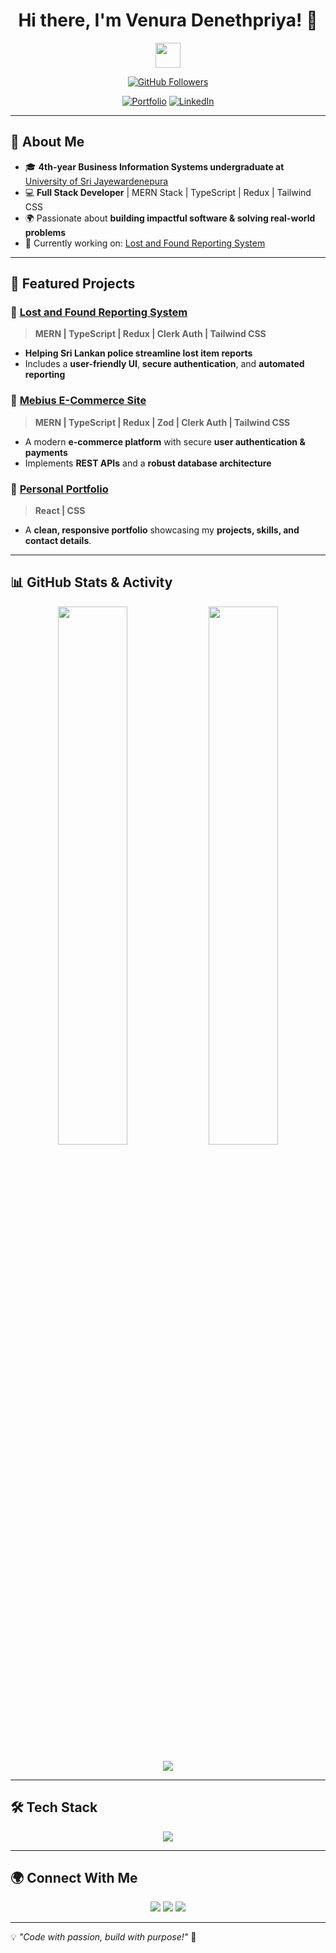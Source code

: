 <h1 align="center"> 
  Hi there, I'm Venura Denethpriya! 👋 
</h1>

<p align="center">
  <img src="https://media.giphy.com/media/hvRJCLFzcasrR4ia7z/giphy.gif" width="40px">
</p>

<p align="center">
  <a href="https://github.com/VenuraDenethpriya"><img src="https://img.shields.io/github/followers/VenuraDenethpriya?label=Followers&style=social" alt="GitHub Followers"></a>
</p>
<p align="center">
  <a href="https://venuraportfolio.vercel.app/"><img src="https://img.shields.io/badge/Portfolio-%230A66C2.svg?&style=for-the-badge&logo=vercel&logoColor=white" alt="Portfolio"></a>
  <a href="https://www.linkedin.com/in/venuradenethpriya/"><img src="https://img.shields.io/badge/LinkedIn-%230A66C2.svg?&style=for-the-badge&logo=linkedin&logoColor=white" alt="LinkedIn"></a>
</p>

---

## 🚀 About Me
- 🎓 **4th-year Business Information Systems undergraduate at** [University of Sri Jayewardenepura](https://www.sjp.ac.lk/)
- 💻 **Full Stack Developer** | MERN Stack | TypeScript | Redux | Tailwind CSS
- 🌍 Passionate about **building impactful software & solving real-world problems**
- 🎯 Currently working on: [Lost and Found Reporting System](https://lfrs-venura-denethpriyas-projects.vercel.app/)


---

## 📌 Featured Projects
### 🔹 [Lost and Found Reporting System](https://lfrs-venura-denethpriyas-projects.vercel.app/)
> **MERN | TypeScript | Redux | Clerk Auth | Tailwind CSS**
- **Helping Sri Lankan police streamline lost item reports** 
- Includes a **user-friendly UI**, **secure authentication**, and **automated reporting**
  
### 🔹 [Mebius E-Commerce Site](https://mebius-venura-denethpriyas-projects.vercel.app/)
> **MERN | TypeScript | Redux | Zod | Clerk Auth | Tailwind CSS**
- A modern **e-commerce platform** with secure **user authentication & payments**
- Implements **REST APIs** and a **robust database architecture**

### 🔹 [Personal Portfolio](https://venuraportfolio.vercel.app/)
> **React | CSS**
- A **clean, responsive portfolio** showcasing my **projects, skills, and contact details**.
---

## 📊 GitHub Stats & Activity
<p align="center">
  <img width="47%" src="https://github-readme-stats.vercel.app/api?username=VenuraDenethpriya&show_icons=true&theme=radical" />
  <img width="47%" src="https://github-profile-summary-cards.vercel.app/api/cards/profile-details?username=VenuraDenethpriya&theme=radical" />
</p>

<p align="center">
  <img src="https://github-readme-activity-graph.vercel.app/graph?username=VenuraDenethpriya&theme=redical">
</p>

---

## 🛠️ Tech Stack
<p align="center">
  <img src="https://skillicons.dev/icons?i=javascript,typescript,react,nodejs,express,mongodb,redux,tailwind,java,golang,python,django,docker,git,github,vscode" />
</p>


---

## 🌍 Connect With Me
<p align="center">
  <a href="mailto:venurameedum@gmail.com"><img src="https://img.shields.io/badge/Gmail-D14836?style=for-the-badge&logo=gmail&logoColor=white"></a>
  <a href="https://www.linkedin.com/in/venuradenethpriya/"><img src="https://img.shields.io/badge/LinkedIn-0077B5?style=for-the-badge&logo=linkedin&logoColor=white"></a>
  <a href="https://github.com/VenuraDenethpriya"><img src="https://img.shields.io/badge/GitHub-100000?style=for-the-badge&logo=github&logoColor=white"></a>
</p>

---

💡 _"Code with passion, build with purpose!"_ 🚀
